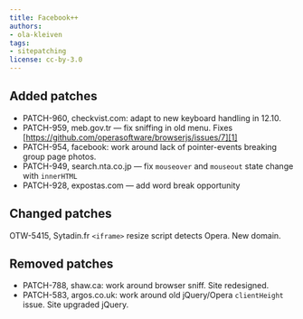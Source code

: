 ```yaml
---
title: Facebook++
authors:
- ola-kleiven
tags:
- sitepatching
license: cc-by-3.0
---
```


## Added patches

- PATCH-960, checkvist.com: adapt to new keyboard handling in 12.10.
- PATCH-959, meb.gov.tr — fix sniffing in old menu. Fixes [https://github.com/operasoftware/browserjs/issues/7][1]
- PATCH-954, facebook: work around lack of pointer-events breaking group page photos.
- PATCH-949, search.nta.co.jp — fix `mouseover` and `mouseout` state change with `innerHTML`
- PATCH-928, expostas.com — add word break opportunity

[1]: https://github.com/operasoftware/browserjs/issues/7

## Changed patches

OTW-5415, Sytadin.fr `<iframe>` resize script detects Opera. New domain.

## Removed patches

- PATCH-788, shaw.ca: work around browser sniff. Site redesigned.
- PATCH-583, argos.co.uk: work around old jQuery/Opera `clientHeight` issue. Site upgraded jQuery.
